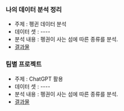 ### 나의 데이터 분석 정리
  * 주제  : 펭귄 데이터 분석 
  * 데이터 셋 : ----
  * 분석 내용 : 펭권이 사는 섬에 따른 종류를 분석.
  * [결과물](url)


### 팀별 프로젝트
  * 주제  : ChatGPT 활용
  * 데이터 셋 : ----
  * 분석 내용 : 펭권이 사는 섬에 따른 종류를 분석.
  * [결과물](url)

